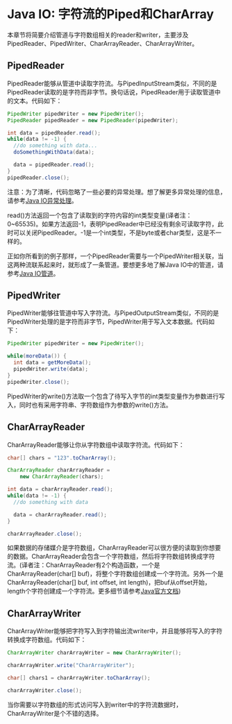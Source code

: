 # Java IO: 字符流的Piped和CharArray

本章节将简要介绍管道与字符数组相关的reader和writer，主要涉及PipedReader、PipedWriter、CharArrayReader、CharArrayWriter。

## PipedReader

PipedReader能够从管道中读取字符流。与PipedInputStream类似，不同的是PipedReader读取的是字符而非字节。换句话说，PipedReader用于读取管道中的文本。代码如下：

```java
PipedWriter pipedWriter = new PipedWriter();
PipedReader pipedReader = new PipedReader(pipedWriter);

int data = pipedReader.read();
while(data != -1) {
  //do something with data...
  doSomethingWithData(data);

  data = pipedReader.read();
}
pipedReader.close();
```

注意：为了清晰，代码忽略了一些必要的异常处理。想了解更多异常处理的信息，请参考[Java IO异常处理](http://ifeve.com/java-io-%E5%BC%82%E5%B8%B8%E5%A4%84%E7%90%86/)。

read()方法返回一个包含了读取到的字符内容的int类型变量(译者注：0~65535)。如果方法返回-1，表明PipedReader中已经没有剩余可读取字符，此时可以关闭PipedReader。-1是一个int类型，不是byte或者char类型，这是不一样的。

正如你所看到的例子那样，一个PipedReader需要与一个PipedWriter相关联，当这两种流联系起来时，就形成了一条管道。要想更多地了解Java IO中的管道，请参考[Java IO管道](http://ifeve.com/java-io-%E7%AE%A1%E9%81%93/)。

## PipedWriter

PipedWriter能够往管道中写入字符流。与PipedOutputStream类似，不同的是PipedWriter处理的是字符而非字节，PipedWriter用于写入文本数据。代码如下：

````java
PipedWriter pipedWriter = new PipedWriter();

while(moreData()) {
  int data = getMoreData();
  pipedWriter.write(data);
}
pipedWriter.close();
````

PipedWriter的write()方法取一个包含了待写入字节的int类型变量作为参数进行写入，同时也有采用字符串、字符数组作为参数的write()方法。

## CharArrayReader

CharArrayReader能够让你从字符数组中读取字符流。代码如下：

```java
char[] chars = "123".toCharArray();

CharArrayReader charArrayReader =
    new CharArrayReader(chars);

int data = charArrayReader.read();
while(data != -1) {
  //do something with data

  data = charArrayReader.read();
}

charArrayReader.close();
```

如果数据的存储媒介是字符数组，CharArrayReader可以很方便的读取到你想要的数据。CharArrayReader会包含一个字符数组，然后将字符数组转换成字符流。(译者注：CharArrayReader有2个构造函数，一个是CharArrayReader(char[] buf)，将整个字符数组创建成一个字符流。另外一个是CharArrayReader(char[] buf, int offset, int length)，把buf从offset开始，length个字符创建成一个字符流。更多细节请参考[Java官方文档](http://docs.oracle.com/javase/7/docs/api/))



## CharArrayWriter

CharArrayWriter能够把字符写入到字符输出流writer中，并且能够将写入的字符转换成字符数组。代码如下：

```java
CharArrayWriter charArrayWriter = new CharArrayWriter();

charArrayWriter.write("CharArrayWriter");

char[] chars1 = charArrayWriter.toCharArray();

charArrayWriter.close();
```



当你需要以字符数组的形式访问写入到writer中的字符流数据时，CharArrayWriter是个不错的选择。